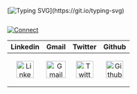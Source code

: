 
[![Typing SVG](https://readme-typing-svg.herokuapp.com?font=Edu+NSW+ACT+Foundation&weight=600&size=35&pause=1000&color=526AF7&width=435&lines=Hey+There%2C+I+am+Vaaman+!!!)](https://git.io/typing-svg)
<!-- Streak Count  -->
<div align="center">
 <picture>
  <!-- dark mode -->
  <source media="(prefers-color-scheme: dark)" srcset="https://streak-stats.demolab.com/?user=VaamanChopra&theme=cobalt&border=7536B2&stroke=9243DD&ring=9c333e&currStreakNum=D280FF&sideNums=BC52FF&currStreakLabel=64EAE2&fire=f22738&dates=526AF7&background=0d1117&hide_border=true">
   <!-- light mode -->
  <source media="(prefers-color-scheme: light)" srcset="https://streak-stats.demolab.com/?user=VaamanChopra&theme=cobalt&border=7536B2&stroke=7C14DE&ring=EA5900&currStreakNum=03AC13&sideNums=03AC13&currStreakLabel=B65FCF&fire=FF9554&dates=ED820E&hide_border=true">
  <img alt="" src="https://streak-stats.demolab.com/?user=VaamanChopra&theme=cobalt&border=7536B2&stroke=9243DD&ring=89502D&currStreakNum=03AC13&sideNums=03AC13&currStreakLabel=B65FCF&fire=FF9554&dates=ED820E&background=0d1117&hide_border=true">
</picture>
</div>

<!--Connect With Me: -->
[![Connect](https://readme-typing-svg.herokuapp.com?font=Edu+NSW+ACT+Foundation&weight=500&size=30&multiline=true&pause=2000&color=526AF7&width=435&lines=Connect+with+me-)](https://git.io/typing-svg)
 
| **Linkedin**  |  **Gmail**    | **Twitter** | **Github** |
|---|---|---|---|
|<p align="center" ><a href="https://www.linkedin.com/in/vaamanchopra/" title="Linkedin"><img src="https://skillicons.dev/icons?i=linkedin" alt="Linkedin" width="40px" height="40px"></a></p>|<p align="center" ><a href="mailto:vaamanchopra@gmail.com" title="Gmail"><img src="https://mailmeteor.com/logos/assets/PNG/Gmail_Logo_256px.png" alt="Gmail" width="45px" height="40px"></a> </p> |<p align="center" ><a href="https://twitter.com/VaamanChopra" title="Twitter"><img src="https://skillicons.dev/icons?i=twitter" alt="Twitter" width="40px" height="40px"></a> </p>|<p align="center" ><a href="https://github.com/VaamanChopra" title="Github"><img src="https://skillicons.dev/icons?i=github" alt="Github" width="40px" height="40px"></a> </p>|
<!--
**VaamanChopra/VaamanChopra** is a ✨ _special_ ✨ repository because its `README.md` (this file) appears on your GitHub profile.

Here are some ideas to get you started:

- 🔭 I’m currently working on ...
- 🌱 I’m currently learning ...
- 👯 I’m looking to collaborate on ...
- 🤔 I’m looking for help with ...
- 💬 Ask me about ...
- 📫 How to reach me: ...
- 😄 Pronouns: ...
- ⚡ Fun fact: ...
-->
